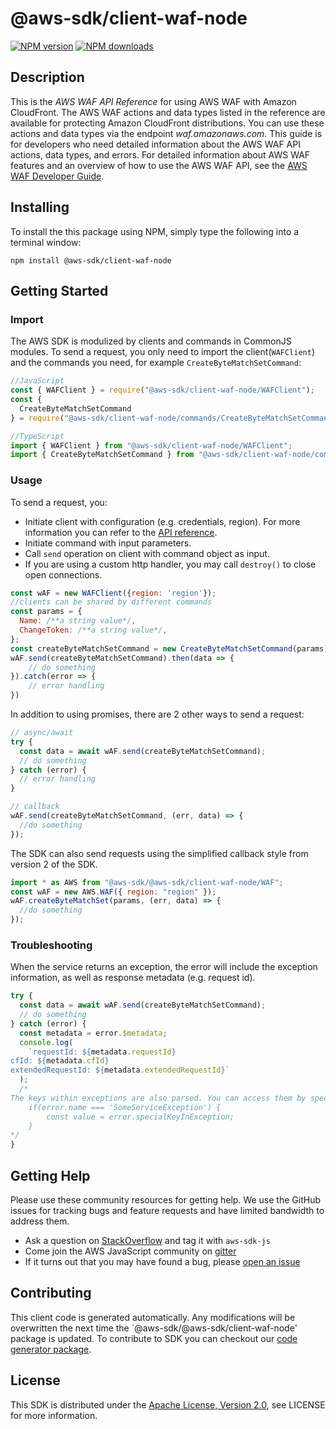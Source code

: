 # @aws-sdk/client-waf-node

[![NPM version](https://img.shields.io/npm/v/@aws-sdk/client-waf-node/preview.svg)](https://www.npmjs.com/package/@aws-sdk/client-waf-node)
[![NPM downloads](https://img.shields.io/npm/dm/@aws-sdk/client-waf-node.svg)](https://www.npmjs.com/package/@aws-sdk/client-waf-node)

## Description

<p>This is the <i>AWS WAF API Reference</i> for using AWS WAF with Amazon CloudFront. The AWS WAF actions and data types listed in the reference are available for protecting Amazon CloudFront distributions. You can use these actions and data types via the endpoint <i>waf.amazonaws.com</i>. This guide is for developers who need detailed information about the AWS WAF API actions, data types, and errors. For detailed information about AWS WAF features and an overview of how to use the AWS WAF API, see the <a href="https://docs.aws.amazon.com/waf/latest/developerguide/">AWS WAF Developer Guide</a>.</p>

## Installing

To install the this package using NPM, simply type the following into a terminal window:

```
npm install @aws-sdk/client-waf-node
```

## Getting Started

### Import

The AWS SDK is modulized by clients and commands in CommonJS modules. To send a request, you only need to import the client(`WAFClient`) and the commands you need, for example `CreateByteMatchSetCommand`:

```javascript
//JavaScript
const { WAFClient } = require("@aws-sdk/client-waf-node/WAFClient");
const {
  CreateByteMatchSetCommand
} = require("@aws-sdk/client-waf-node/commands/CreateByteMatchSetCommand");
```

```javascript
//TypeScript
import { WAFClient } from "@aws-sdk/client-waf-node/WAFClient";
import { CreateByteMatchSetCommand } from "@aws-sdk/client-waf-node/commands/CreateByteMatchSetCommand";
```

### Usage

To send a request, you:

- Initiate client with configuration (e.g. credentials, region). For more information you can refer to the [API reference][].
- Initiate command with input parameters.
- Call `send` operation on client with command object as input.
- If you are using a custom http handler, you may call `destroy()` to close open connections.

```javascript
const wAF = new WAFClient({region: 'region'});
//clients can be shared by different commands
const params = {
  Name: /**a string value*/,
  ChangeToken: /**a string value*/,
};
const createByteMatchSetCommand = new CreateByteMatchSetCommand(params);
wAF.send(createByteMatchSetCommand).then(data => {
    // do something
}).catch(error => {
    // error handling
})
```

In addition to using promises, there are 2 other ways to send a request:

```javascript
// async/await
try {
  const data = await wAF.send(createByteMatchSetCommand);
  // do something
} catch (error) {
  // error handling
}
```

```javascript
// callback
wAF.send(createByteMatchSetCommand, (err, data) => {
  //do something
});
```

The SDK can also send requests using the simplified callback style from version 2 of the SDK.

```javascript
import * as AWS from "@aws-sdk/@aws-sdk/client-waf-node/WAF";
const wAF = new AWS.WAF({ region: "region" });
wAF.createByteMatchSet(params, (err, data) => {
  //do something
});
```

### Troubleshooting

When the service returns an exception, the error will include the exception information, as well as response metadata (e.g. request id).

```javascript
try {
  const data = await wAF.send(createByteMatchSetCommand);
  // do something
} catch (error) {
  const metadata = error.$metadata;
  console.log(
    `requestId: ${metadata.requestId}
cfId: ${metadata.cfId}
extendedRequestId: ${metadata.extendedRequestId}`
  );
  /*
The keys within exceptions are also parsed. You can access them by specifying exception names:
    if(error.name === 'SomeServiceException') {
        const value = error.specialKeyInException;
    }
*/
}
```

## Getting Help

Please use these community resources for getting help. We use the GitHub issues for tracking bugs and feature requests and have limited bandwidth to address them.

- Ask a question on [StackOverflow](https://stackoverflow.com/questions/tagged/aws-sdk-js) and tag it with `aws-sdk-js`
- Come join the AWS JavaScript community on [gitter](https://gitter.im/aws/aws-sdk-js-v3)
- If it turns out that you may have found a bug, please [open an issue](https://github.com/aws/aws-sdk-js-v3/issues)

## Contributing

This client code is generated automatically. Any modifications will be overwritten the next time the `@aws-sdk/@aws-sdk/client-waf-node' package is updated. To contribute to SDK you can checkout our [code generator package][].

## License

This SDK is distributed under the
[Apache License, Version 2.0](http://www.apache.org/licenses/LICENSE-2.0),
see LICENSE for more information.

[code generator package]: https://github.com/aws/aws-sdk-js-v3/tree/master/packages/service-types-generator
[api reference]: https://docs.aws.amazon.com/AWSJavaScriptSDK/latest/
